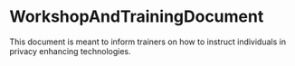 # WorkshopAndTrainingDocument
This document is meant to inform trainers on how to instruct individuals in privacy enhancing technologies.
